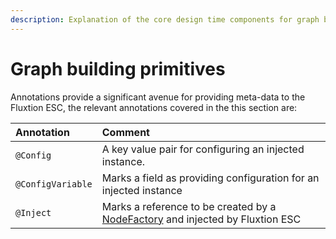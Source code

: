 ```yaml
---
description: Explanation of the core design time components for graph bhilding
---
```


# Graph building primitives



Annotations provide a significant avenue for providing meta-data to the Fluxtion ESC, the relevant annotations covered in the this section are:

| Annotation | Comment |
| :--- | :--- |
| `@Config` | A key value pair for configuring an injected instance. |
| `@ConfigVariable` | Marks a field as providing configuration for an injected instance |
| `@Inject` | Marks a reference to be created by a [NodeFactory](https://github.com/v12technology/fluxtion/blob/master/builder/src/main/java/com/fluxtion/api/node/NodeFactory.java) and injected by Fluxtion ESC |



